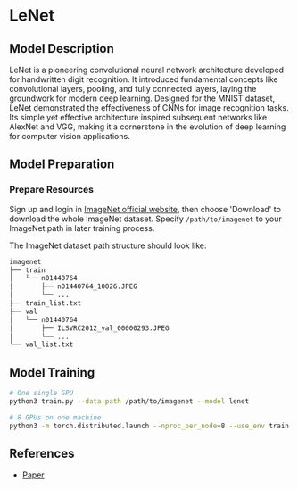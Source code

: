 # LeNet

## Model Description

LeNet is a pioneering convolutional neural network architecture developed for handwritten digit recognition. It
introduced fundamental concepts like convolutional layers, pooling, and fully connected layers, laying the groundwork
for modern deep learning. Designed for the MNIST dataset, LeNet demonstrated the effectiveness of CNNs for image
recognition tasks. Its simple yet effective architecture inspired subsequent networks like AlexNet and VGG, making it a
cornerstone in the evolution of deep learning for computer vision applications.

## Model Preparation

### Prepare Resources

Sign up and login in [ImageNet official website](https://www.image-net.org/index.php), then choose 'Download' to
download the whole ImageNet dataset. Specify `/path/to/imagenet` to your ImageNet path in later training process.

The ImageNet dataset path structure should look like:

```bash
imagenet
├── train
│   └── n01440764
│       ├── n01440764_10026.JPEG
│       └── ...
├── train_list.txt
├── val
│   └── n01440764
│       ├── ILSVRC2012_val_00000293.JPEG
│       └── ...
└── val_list.txt
```

## Model Training

```bash
# One single GPU
python3 train.py --data-path /path/to/imagenet --model lenet 

# 8 GPUs on one machine
python3 -m torch.distributed.launch --nproc_per_node=8 --use_env train.py --data-path /path/to/imagenet --model lenet 
```

## References

- [Paper](http://vision.stanford.edu/cs598_spring07/papers/Lecun98.pdf)
